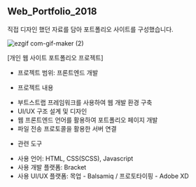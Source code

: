 ## Web_Portfolio_2018

직접 디자인 했던 자료를 담아 포트폴리오 사이트를 구성했습니다.

![ezgif com-gif-maker (2)](https://user-images.githubusercontent.com/23302973/102874928-7c7ff880-4486-11eb-97af-a841a43f8104.gif)

[개인 웹 사이트 포트폴리오 프로젝트]
* 프로젝트 범위: 프론트엔드 개발

* 프로젝트 내용
- 부트스트랩 프레임워크를 사용하여 웹 개발 환경 구축
- UI/UX 구조 설계 및 디자인
- 웹 프론트엔드 언어를 활용하여 포트폴리오 페이지 개발
- 파일 전송 프로토콜을 활용한 서버 연결

* 관련 도구
- 사용 언어: HTML, CSS(SCSS), Javascript
- 사용 개발 플랫폼: Bracket
- 사용 UI/UX 플랫폼: 목업 - Balsamiq / 프로토타이핑 - Adobe XD
